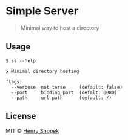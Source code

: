 # Simple Server
> Minimal way to host a directory

## Usage
```
$ ss --help

❯ Minimal directory hosting

flags:
  --verbose  not terse     (default: false)
  --port     binding port  (defalt: 8080)
  --path     url path      (default: /)
```

## License
MIT © [Henry Snopek](https://hhsnopek.com)
